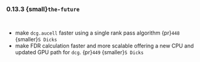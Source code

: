 ### 0.13.3 {small}`the-future`

```{rubric} Features
```


```{rubric} Performance
```
* make `dcg.aucell` faster using a single rank pass algorithm {pr}`448` {smaller}`S Dicks`
* make FDR calculation faster and more scalable offering a new CPU and updated GPU path for `dcg`. {pr}`449` {smaller}`S Dicks`

```{rubric} Bug fixes
```

```{rubric} Misc
```
